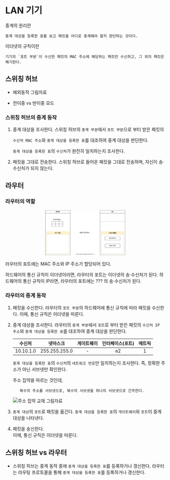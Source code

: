 # LAN 기기

중계의 원리란

    중계 대상을 등록한 표를 보고 패킷을 어디로 중계해야 할지 판단하는 것이다.

이더넷의 규칙이란

    기기의 `포트 부분`이 수신한 패킷의 MAC 주소에 해당하는 패킷만 수신하고, 그 외의 패킷은 폐기한다.

## 스위칭 허브

- 예외동작 그림자료
  
- 전이중 vs 반이중 모드

### 스위칭 허브의 중계 동작

1. 중계 대상을 조사한다.
  스위칭 허브의 `중계 부분`에서 `포트 부분`으로 부터 받은 패킷의 

    `수신처 MAC 주소`와 `중계 대상을 등록한 표`를 대조하여 중계 대상을 판단한다. 

    `중계 대상을 등록한 표`의 `수신처`가 완전히 일치하는지 조사한다.

2. 패킷을 그대로 전송한다.
  스위칭 허브로 들어온 패킷을 그대로 전송하며, 자신이 송·수신처가 되지 않는다.

## 라우터

### 라우터의 역할

<center><img width="50%" src="assets/router-vs-pc.drawio.svg"/></center>

라우터의 포트에는 MAC 주소와 IP 주소가 할당되어 있다.

하드웨어의 통신 규칙이 이더넷이라면, 라우터의 포트는 이더넷의 송·수신처가 된다.
하드웨어의 통신 규칙이 IP라면, 라우터의 포트에는 ??? 의 송·수신처가 된다.

### 라우터의 중계 동작

1. 패킷을 수신한다.
  라우터의 `포트 부분`의 하드웨어에 통신 규칙에 따라 패킷을 수신한다.
  이때, 통신 규칙은 이더넷을 따른다.

2. 중계 대상을 조사한다.
  라우터의 `중계 부분`에서 `포트`로 부터 받은 패킷의 
    `수신처 IP 주소`와 `중계 대상을 등록한 표`를 대조하여 중계 대상을 판단한다.

    |  수신처   |   넷마스크    | 게이트웨이 | 인터페이스(포트) | 메트릭 |
    | :-------: | :-----------: | :--------: | :--------------: | :----: |
    | 10.10.1.0 | 255.255.255.0 |     -      |        e2        |   1    |

    `중계 대상을 등록한 표`의 `수신처`의 `네트워크 번호`만 일치하는지 조사한다. 
    즉, 정확한 주소가 아닌 서브넷만 확인한다.

    주소 집약을 따르는 것인데,

          복수의 주소를 서브넷으로, 복수의 서브넷을 하나의 서브넷으로 간주한다.
      
    ![주소 집약 교재 그림자료]()

3. `중계 대상`의 `포트`로 패킷을 옮긴다.
   `중계 대상을 등록한 표`의 `게이트웨이`와 `포트`이 중계 대상을 나타낸다.

4. 패킷을 송신한다.  
  이때, 통신 규칙은 이더넷을 따른다.

## 스위칭 허브 vs 라우터

- 스위칭 허브는 중계 동작 중에 `중계 대상을 등록한 표`를 등록하거나 갱신한다.
  라우터는 라우팅 프로토콜을 통해 `중계 대상을 등록한 표`를 등록하거나 갱신한다.